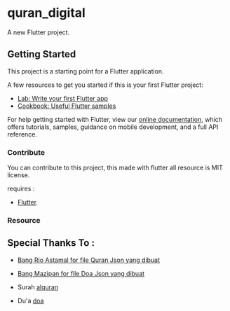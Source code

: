 # quran_digital

A new Flutter project.

## Getting Started

This project is a starting point for a Flutter application.

A few resources to get you started if this is your first Flutter project:

- [Lab: Write your first Flutter app](https://flutter.dev/docs/get-started/codelab)
- [Cookbook: Useful Flutter samples](https://flutter.dev/docs/cookbook)

For help getting started with Flutter, view our
[online documentation](https://flutter.dev/docs), which offers tutorials,
samples, guidance on mobile development, and a full API reference.

### Contribute

You can contribute to this project, this made with flutter all resource is MIT license.

requires :

- [Flutter](https://flutter.dev/).


### Resource

## Special Thanks To :
- [Bang Rio Astamal for file Quran Json yang dibuat](https://github.com/rioastamal/quran-json)
- [Bang Mazipan for file Doa Json yang dibuat](https://github.com/rioastamal/quran-json)

- Surah [alquran](https://github.com/rioastamal/quran-json)
- Du'a [doa](https://github.com/mazipan/quran-offline)
